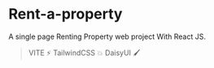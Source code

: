 # Rent-a-property

A single page Renting Property web project With React JS.

> VITE ⚡
> TailwindCSS 💥
> DaisyUI 🖌️
